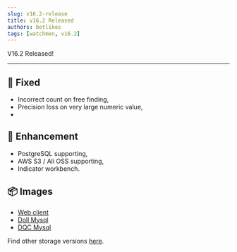 ```yaml
---
slug: v16.2-release  
title: v16.2 Released  
authors: botlikes  
tags: [watchmen, v16.2]  
---
```


V16.2 Released!

---

## 🔧 Fixed
- Incorrect count on free finding,
- Precision loss on very large numeric value,
- 

## 📜 Enhancement
- PostgreSQL supporting,
- AWS S3 / Ali OSS supporting,
- Indicator workbench.

## 📦 Images
- [Web client](https://github.com/Indexical-Metrics-Measure-Advisory/watchmen/pkgs/container/watchmen-web-client/26745683?tag=16.2.0)
- [Doll Mysql](https://github.com/Indexical-Metrics-Measure-Advisory/watchmen/pkgs/container/watchmen-matryoshka-doll-mysql/26745961?tag=16.2.0)
- [DQC Mysql](https://github.com/Indexical-Metrics-Measure-Advisory/watchmen/pkgs/container/watchmen-matryoshka-dqc-mysql/26746057?tag=16.2.0)

Find other storage versions [here](https://github.com/orgs/Indexical-Metrics-Measure-Advisory/packages?repo_name=watchmen).

